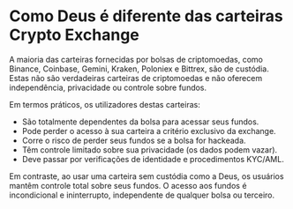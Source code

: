# Como Deus é diferente das carteiras Crypto Exchange

A maioria das carteiras fornecidas por bolsas de criptomoedas, como Binance, Coinbase, Gemini, Kraken, Poloniex e Bittrex, são de custódia. Estas não são verdadeiras carteiras de criptomoedas e não oferecem independência, privacidade ou controle sobre fundos.

Em termos práticos, os utilizadores destas carteiras:

- São totalmente dependentes da bolsa para acessar seus fundos.
- Pode perder o acesso à sua carteira a critério exclusivo da exchange.
- Corre o risco de perder seus fundos se a bolsa for hackeada.
- Têm controle limitado sobre sua privacidade (os dados podem vazar).
- Deve passar por verificações de identidade e procedimentos KYC/AML.

Em contraste, ao usar uma carteira sem custódia como a Deus, os usuários mantêm controle total sobre seus fundos. O acesso aos fundos é incondicional e ininterrupto, independente de qualquer bolsa ou terceiro.